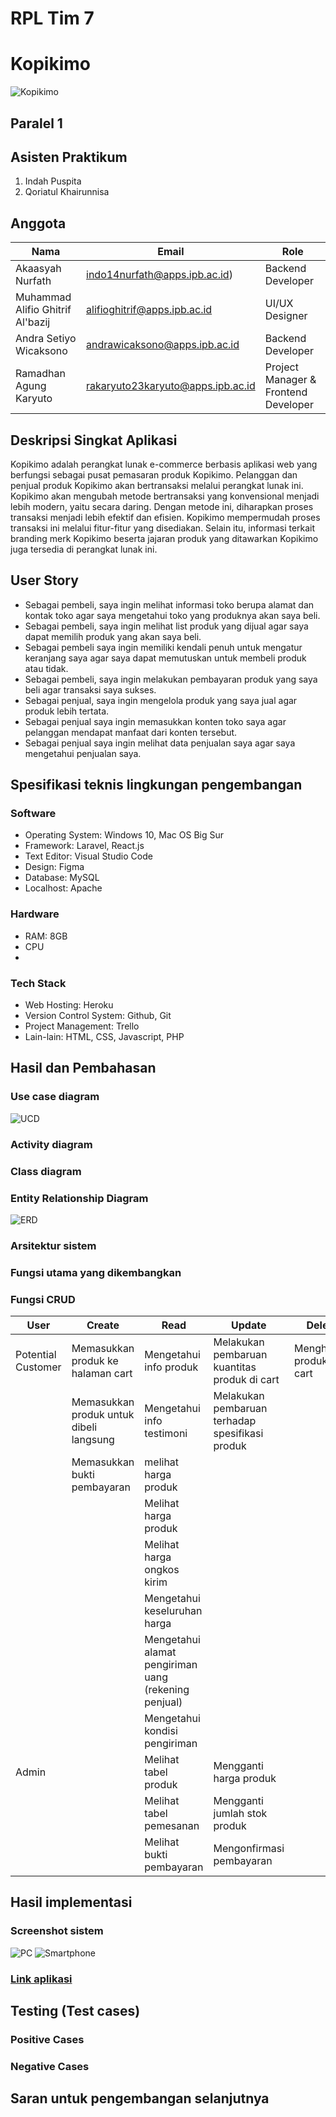 # RPL Tim 7

# Kopikimo
![Kopikimo](https://github.com/rakaryuto/RPL-Team7/blob/master/public/asset/logo-brand.svg)

## Paralel 1

## Asisten Praktikum
1. Indah Puspita
2. Qoriatul Khairunnisa

## Anggota
| Nama | Email | Role |
| ---- | ----- | ---- |
| Akaasyah Nurfath | indo14nurfath@apps.ipb.ac.id) | Backend Developer|
| Muhammad Alifio Ghitrif Al'bazij | alifioghitrif@apps.ipb.ac.id | UI/UX Designer |
| Andra Setiyo Wicaksono | andrawicaksono@apps.ipb.ac.id | Backend Developer |
| Ramadhan Agung Karyuto | rakaryuto23karyuto@apps.ipb.ac.id | Project Manager & Frontend Developer |

## Deskripsi Singkat Aplikasi
   Kopikimo adalah perangkat lunak e-commerce berbasis aplikasi web yang berfungsi sebagai pusat pemasaran produk Kopikimo. Pelanggan dan penjual produk Kopikimo akan bertransaksi melalui perangkat lunak ini. Kopikimo akan mengubah metode bertransaksi yang konvensional menjadi lebih modern, yaitu secara daring. Dengan metode ini, diharapkan proses transaksi menjadi lebih efektif dan efisien. Kopikimo mempermudah proses transaksi ini melalui fitur-fitur yang disediakan. Selain itu, informasi terkait branding merk Kopikimo beserta jajaran produk yang ditawarkan Kopikimo juga tersedia di perangkat lunak ini. 


## User Story
- Sebagai pembeli, saya ingin melihat informasi toko berupa alamat dan kontak toko agar saya mengetahui toko yang produknya akan saya beli.
- Sebagai pembeli, saya ingin melihat list produk yang dijual agar saya dapat memilih produk yang akan saya beli.
- Sebagai pembeli saya ingin memiliki kendali penuh untuk mengatur keranjang saya agar saya dapat memutuskan untuk membeli produk atau tidak.
- Sebagai pembeli, saya ingin melakukan pembayaran produk yang saya beli agar transaksi saya sukses.
- Sebagai penjual, saya ingin mengelola produk yang saya jual agar produk lebih tertata.
- Sebagai penjual saya ingin memasukkan konten toko saya agar pelanggan mendapat manfaat dari konten tersebut.
- Sebagai penjual saya ingin melihat data penjualan saya agar saya mengetahui penjualan saya.

## Spesifikasi teknis lingkungan pengembangan
### Software
- Operating System: Windows 10, Mac OS Big Sur
- Framework: Laravel, React.js
- Text Editor: Visual Studio Code
- Design: Figma
- Database: MySQL
- Localhost: Apache

### Hardware
- RAM: 8GB
- CPU
- 

### Tech Stack
- Web Hosting: Heroku
- Version Control System: Github, Git
- Project Management: Trello
- Lain-lain: HTML, CSS, Javascript, PHP

## Hasil dan Pembahasan
### Use case diagram
![UCD](https://github.com/rakaryuto/RPL-Team7/blob/master/images/Untitled%20Diagram-Page-1%20(3).png)
### Activity diagram
### Class diagram
### Entity Relationship Diagram
![ERD](https://github.com/rakaryuto/RPL-Team7/blob/master/images/messageImage_1620012973058.jpg)
### Arsitektur sistem
### Fungsi utama yang dikembangkan
### Fungsi CRUD
| User | Create | Read | Update | Delete |
| ---- | ------ | ---- | ------ | ------ |
| Potential Customer | Memasukkan produk ke halaman cart | Mengetahui info produk | Melakukan pembaruan kuantitas produk di cart | Menghapus produk di cart |
| | Memasukkan produk untuk dibeli langsung | Mengetahui info testimoni | Melakukan pembaruan terhadap spesifikasi produk | |
| | Memasukkan bukti pembayaran | melihat harga produk | | |
| | | Melihat harga produk | | |
| | | Melihat harga ongkos kirim | | |
| | | Mengetahui keseluruhan harga | | |
| | | Mengetahui alamat pengiriman uang (rekening penjual) | | |
| | | Mengetahui kondisi pengiriman | | |
| Admin | | Melihat tabel produk | Mengganti harga produk | |
| | | Melihat tabel pemesanan | Mengganti jumlah stok produk | |
| | | Melihat bukti pembayaran | Mengonfirmasi pembayaran | |


## Hasil implementasi
### Screenshot sistem
![PC](https://github.com/rakaryuto/RPL-Team7/blob/master/images/Screenshot%20(297).png)
![Smartphone](https://github.com/rakaryuto/RPL-Team7/blob/master/images/Screenshot_2021-06-07-11-08-46-545_com.android.chrome.jpg)
### [Link aplikasi](http://fathomless-fortress-50783.herokuapp.com)

## Testing (Test cases)
### Positive Cases
### Negative Cases

## Saran untuk pengembangan selanjutnya
